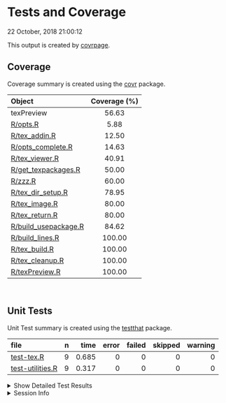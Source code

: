 Tests and Coverage
================
22 October, 2018 21:00:12

This output is created by
[covrpage](https://github.com/yonicd/covrpage).

## Coverage

Coverage summary is created using the
[covr](https://github.com/r-lib/covr) package.

| Object                                           | Coverage (%) |
| :----------------------------------------------- | :----------: |
| texPreview                                       |    56.63     |
| [R/opts.R](../R/opts.R)                          |     5.88     |
| [R/tex\_addin.R](../R/tex_addin.R)               |    12.50     |
| [R/opts\_complete.R](../R/opts_complete.R)       |    14.63     |
| [R/tex\_viewer.R](../R/tex_viewer.R)             |    40.91     |
| [R/get\_texpackages.R](../R/get_texpackages.R)   |    50.00     |
| [R/zzz.R](../R/zzz.R)                            |    60.00     |
| [R/tex\_dir\_setup.R](../R/tex_dir_setup.R)      |    78.95     |
| [R/tex\_image.R](../R/tex_image.R)               |    80.00     |
| [R/tex\_return.R](../R/tex_return.R)             |    80.00     |
| [R/build\_usepackage.R](../R/build_usepackage.R) |    84.62     |
| [R/build\_lines.R](../R/build_lines.R)           |    100.00    |
| [R/tex\_build.R](../R/tex_build.R)               |    100.00    |
| [R/tex\_cleanup.R](../R/tex_cleanup.R)           |    100.00    |
| [R/texPreview.R](../R/texPreview.R)              |    100.00    |

<br>

## Unit Tests

Unit Test summary is created using the
[testthat](https://github.com/r-lib/testthat)
package.

| file                                          | n |  time | error | failed | skipped | warning |
| :-------------------------------------------- | -: | ----: | ----: | -----: | ------: | ------: |
| [test-tex.R](testthat/test-tex.R)             | 9 | 0.685 |     0 |      0 |       0 |       0 |
| [test-utilities.R](testthat/test-utilities.R) | 9 | 0.317 |     0 |      0 |       0 |       0 |

<details closed>

<summary> Show Detailed Test Results
</summary>

| file                                              | context                      | test                                              | status | n |  time |
| :------------------------------------------------ | :--------------------------- | :------------------------------------------------ | :----- | -: | ----: |
| [test-tex.R](testthat/test-tex.R#L33)             | core tex function            | porting to tex: files generated                   | PASS   | 1 | 0.002 |
| [test-tex.R](testthat/test-tex.R#L37)             | core tex function            | porting to tex: class of output                   | PASS   | 1 | 0.001 |
| [test-tex.R](testthat/test-tex.R#L51)             | core tex function            | porting to tex no filedir: no files generated     | PASS   | 1 | 0.002 |
| [test-tex.R](testthat/test-tex.R#L55)             | core tex function            | porting to tex no filedir: class of output        | PASS   | 1 | 0.001 |
| [test-tex.R](testthat/test-tex.R#L69)             | core tex function            | keep pdf as an output: files generated            | PASS   | 1 | 0.002 |
| [test-tex.R](testthat/test-tex.R#L73)             | core tex function            | keep pdf as an output: class of output            | PASS   | 1 | 0.002 |
| [test-tex.R](testthat/test-tex.R#L88)             | core tex function            | html output: return magick object                 | PASS   | 1 | 0.671 |
| [test-tex.R](testthat/test-tex.R#L117)            | core tex function            | tex lines directly input: validate benchmark      | PASS   | 1 | 0.002 |
| [test-tex.R](testthat/test-tex.R#L135)            | core tex function            | use svg device: check if file created             | PASS   | 1 | 0.002 |
| [test-utilities.R](testthat/test-utilities.R#L8)  | utility functions of package | build usepackage call: basic call                 | PASS   | 1 | 0.001 |
| [test-utilities.R](testthat/test-utilities.R#L12) | utility functions of package | build usepackage call: check library is installed | PASS   | 1 | 0.145 |
| [test-utilities.R](testthat/test-utilities.R#L16) | utility functions of package | build usepackage call: add options                | PASS   | 1 | 0.002 |
| [test-utilities.R](testthat/test-utilities.R#L20) | utility functions of package | build usepackage call: use bad library name       | PASS   | 1 | 0.152 |
| [test-utilities.R](testthat/test-utilities.R#L39) | utility functions of package | build usepackage multiple calls: class            | PASS   | 1 | 0.001 |
| [test-utilities.R](testthat/test-utilities.R#L43) | utility functions of package | build usepackage multiple calls: dimension        | PASS   | 1 | 0.002 |
| [test-utilities.R](testthat/test-utilities.R#L57) | utility functions of package | find packages: check class                        | PASS   | 2 | 0.003 |
| [test-utilities.R](testthat/test-utilities.R#L73) | utility functions of package | empty call to addin: cause addin to crash         | PASS   | 1 | 0.011 |

</details>

<details>

<summary> Session Info </summary>

| Field    | Value                               |
| :------- | :---------------------------------- |
| Version  | R version 3.5.1 (2018-07-02)        |
| Platform | x86\_64-apple-darwin15.6.0 (64-bit) |
| Running  | macOS High Sierra 10.13.6           |
| Language | en\_US                              |
| Timezone | America/New\_York                   |

| Package  | Version    |
| :------- | :--------- |
| testthat | 2.0.0.9000 |
| covr     | 3.2.0      |
| covrpage | 0.0.61     |

</details>

<!--- Final Status : pass --->
